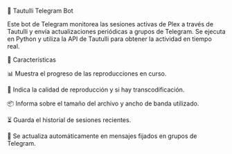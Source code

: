 📡 Tautulli Telegram Bot


Este bot de Telegram monitorea las sesiones activas de Plex a través de Tautulli y envía actualizaciones periódicas a grupos de Telegram. Se ejecuta en Python y utiliza la API de Tautulli para obtener la actividad en tiempo real.


🚀 Características


📊 Muestra el progreso de las reproducciones en curso.


🎥 Indica la calidad de reproducción y si hay transcodificación.


📦 Informa sobre el tamaño del archivo y ancho de banda utilizado.


⏳ Guarda el historial de sesiones recientes.


🤖 Se actualiza automáticamente en mensajes fijados en grupos de Telegram.
